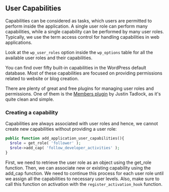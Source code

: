 ## User Capabilities
Capabilities can be considered as tasks, which users are permitted to perform
inside the application. A single user role can perform many capabilities, while
a single capability can be performed by many user roles. Typically, we use the
term access control for handling capabilities in web applications.

Look at the `wp_user_roles` option
inside the `wp_options` table for all the available user roles and their capabilities.

You can find over fifty built-in capabilities in the WordPress default database. Most
of these capabilities are focused on providing permissions related to website or blog
creation.

There are plenty of great and free plugins for managing user roles and permissions.
One of them is the [Members plugin](http://wordpress.org/plugins/members/) by Justin Tadlock, 
as it's quite clean and simple.

### Creating a capability
Capabilities are always associated with user roles and hence, we cannot create
new capabilities without providing a user role:
```php
public function add_application_user_capabilities(){
  $role = get_role( 'follower' );
  $role->add_cap( 'follow_developer_activities' );
}
```
First, we need to retrieve the user role as an object using the get_role function.
Then, we can associate new or existing capability using the add_cap function. We
need to continue this process for each user role until we assign all the capabilities
to necessary user levels. Also, make sure to call this function on activation with the
`register_activation_hook` function.
